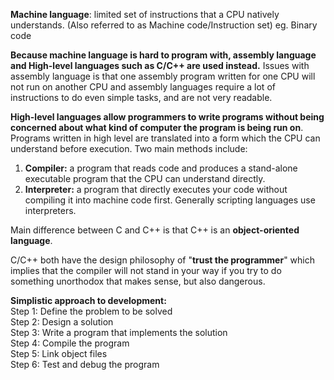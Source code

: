 **Machine language**: limited set of instructions that a CPU natively understands. (Also referred to as Machine code/Instruction set) 
eg. Binary code      

**Because machine language is hard to program with, assembly language and High-level languages such as C/C++ are used instead.** Issues with assembly language is that one assembly program written for one CPU will not run on another CPU and assembly languages require a lot of instructions to do even simple tasks, and are not very readable.      

**High-level languages allow programmers to write programs without being concerned about what kind of computer the program is being run on**. Programs written in high level are translated into a form which the CPU can understand before execution. Two main methods include:
  1. **Compiler:** a program that reads code and produces a stand-alone executable program that the CPU can understand directly.
  2. **Interpreter:** a program that directly executes your code without compiling it into machine code first. Generally scripting languages use interpreters.    

Main difference between C and C++ is that C++ is an **object-oriented language**.    

C/C++ both have the design philosophy of "**trust the programmer**" which implies that the compiler will not stand in your way if you try to do something unorthodox that makes sense, but also dangerous.    

**Simplistic approach to development:**  
  Step 1: Define the problem to be solved  
  Step 2: Design a solution  
  Step 3: Write a program that implements the solution  
  Step 4: Compile the program  
  Step 5: Link object files  
  Step 6: Test and debug the program    

